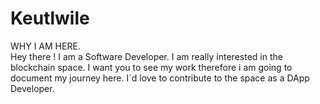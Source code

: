 # Keutlwile
WHY I AM HERE.        
Hey there ! I am a Software Developer. I am really interested in the blockchain space. I want you to see my work  therefore i am going to document my journey here.
I`d love to contribute to the space as a DApp Developer.
